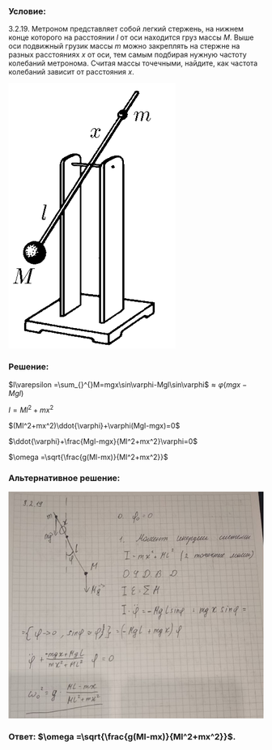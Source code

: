###  Условие: 

$3.2.19.$ Метроном представляет собой легкий стержень, на нижнем конце которого на расстоянии $l$ от оси находится груз массы $M$. Выше оси подвижный грузик массы $m$ можно закреплять на стержне на разных расстояниях $x$ от оси, тем самым подбирая нужную частоту колебаний метронома. Считая массы точечными, найдите, как частота колебаний зависит от расстояния $x$. 

![|330x524, 67%](../../img/3.2.19/3.2.19.png) 

###  Решение: 

$I\varepsilon =\sum_{}^{}M=mgx\sin\varphi-Mgl\sin\varphi$$\approx\varphi(mgx-Mgl)$  
  
$I=Ml^2+mx^2$  
  
$(Ml^2+mx^2)\ddot{\varphi}+\varphi(Mgl-mgx)=0$  
  
$\ddot{\varphi}+\frac{Mgl-mgx}{Ml^2+mx^2}\varphi=0$  
  
$\omega =\sqrt{\frac{g(Ml-mx)}{Ml^2+mx^2}}$  
  


###  Альтернативное решение: 

![|813x724, 67%](../../img/3.2.19/01.jpg) 

###  Ответ: $\omega =\sqrt{\frac{g(Ml-mx)}{Ml^2+mx^2}}$. 

### 

